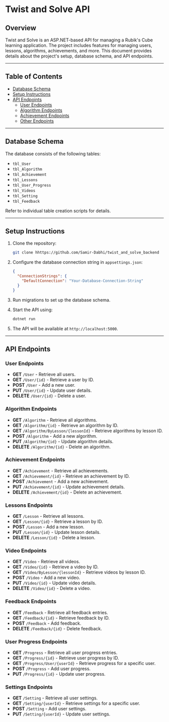 # Twist and Solve API

## Overview
Twist and Solve is an ASP.NET-based API for managing a Rubik's Cube learning application. The project includes features for managing users, lessons, algorithms, achievements, and more. This document provides details about the project's setup, database schema, and API endpoints.

---

## Table of Contents
- [Database Schema](#database-schema)
- [Setup Instructions](#setup-instructions)
- [API Endpoints](#api-endpoints)
  - [User Endpoints](#user-endpoints)
  - [Algorithm Endpoints](#algorithm-endpoints)
  - [Achievement Endpoints](#achievement-endpoints)
  - [Other Endpoints](#other-endpoints)

---

## Database Schema
The database consists of the following tables:
- `tbl_User`
- `tbl_Algorithm`
- `tbl_Achievement`
- `tbl_Lessons`
- `tbl_User_Progress`
- `tbl_Videos`
- `tbl_Setting`
- `tbl_Feedback`

Refer to individual table creation scripts for details.

---

## Setup Instructions

1. Clone the repository:
   ```bash
   git clone hhttps://github.com/Samir-Dabhi/twist_and_solve_backend
   ```

2. Configure the database connection string in `appsettings.json`:
   ```json
   {
     "ConnectionStrings": {
       "DefaultConnection": "Your-Database-Connection-String"
     }
   }
   ```

3. Run migrations to set up the database schema.

4. Start the API using:
   ```bash
   dotnet run
   ```

5. The API will be available at `http://localhost:5000`.

---

## API Endpoints

### User Endpoints
- **GET** `/User` - Retrieve all users.
- **GET** `/User/{id}` - Retrieve a user by ID.
- **POST** `/User` - Add a new user.
- **PUT** `/User/{id}` - Update user details.
- **DELETE** `/User/{id}` - Delete a user.

### Algorithm Endpoints
- **GET** `/Algorithm` - Retrieve all algorithms.
- **GET** `/Algorithm/{id}` - Retrieve an algorithm by ID.
- **GET** `/Algorithm/ByLesson/{lessonId}` - Retrieve algorithms by lesson ID.
- **POST** `/Algorithm` - Add a new algorithm.
- **PUT** `/Algorithm/{id}` - Update algorithm details.
- **DELETE** `/Algorithm/{id}` - Delete an algorithm.

### Achievement Endpoints
- **GET** `/Achievement` - Retrieve all achievements.
- **GET** `/Achievement/{id}` - Retrieve an achievement by ID.
- **POST** `/Achievement` - Add a new achievement.
- **PUT** `/Achievement/{id}` - Update achievement details.
- **DELETE** `/Achievement/{id}` - Delete an achievement.

### Lessons Endpoints
- **GET** `/Lesson` - Retrieve all lessons.
- **GET** `/Lesson/{id}` - Retrieve a lesson by ID.
- **POST** `/Lesson` - Add a new lesson.
- **PUT** `/Lesson/{id}` - Update lesson details.
- **DELETE** `/Lesson/{id}` - Delete a lesson.

### Video Endpoints
- **GET** `/Video` - Retrieve all videos.
- **GET** `/Video/{id}` - Retrieve a video by ID.
- **GET** `/Video/ByLesson/{lessonId}` - Retrieve videos by lesson ID.
- **POST** `/Video` - Add a new video.
- **PUT** `/Video/{id}` - Update video details.
- **DELETE** `/Video/{id}` - Delete a video.

### Feedback Endpoints
- **GET** `/Feedback` - Retrieve all feedback entries.
- **GET** `/Feedback/{id}` - Retrieve feedback by ID.
- **POST** `/Feedback` - Add feedback.
- **DELETE** `/Feedback/{id}` - Delete feedback.

### User Progress Endpoints
- **GET** `/Progress` - Retrieve all user progress entries.
- **GET** `/Progress/{id}` - Retrieve user progress by ID.
- **GET** `/Progress/User/{userId}` - Retrieve progress for a specific user.
- **POST** `/Progress` - Add user progress.
- **PUT** `/Progress/{id}` - Update user progress.

### Settings Endpoints
- **GET** `/Setting` - Retrieve all user settings.
- **GET** `/Setting/{userId}` - Retrieve settings for a specific user.
- **POST** `/Setting` - Add user settings.
- **PUT** `/Setting/{userId}` - Update user settings.
